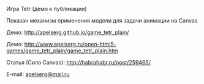﻿Игра Tetr (демо к публикации)

Показан механизм применения модели для задачи анимации на Canvas

Демо: http://apelserg.github.io/game_tetr_plain/

Демо: http://www.apelserg.ru/open-html5-games/game_tetr_plain/game_tetr_plain.htm

Статья (Сила Canvas): http://habrahabr.ru/post/259465/

E-mail: apelserg@mail.ru
